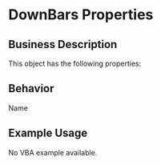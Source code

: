 # DownBars Properties

## Business Description
This object has the following properties:

## Behavior
Name

## Example Usage
No VBA example available.